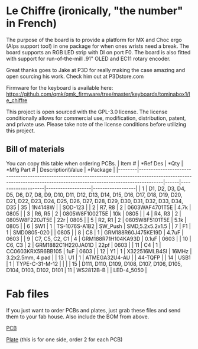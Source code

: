 # Le Chiffre (ironically, "the number" in French)
The purpose of the board is to provide a platform for MX and Choc ergo (Alps support too!) in one package for when ones wrists need a break. The board supports an RGB LED strip with DI on port F0. The board is also fitted with support for run-of-the-mill .91" OLED and EC11 rotary encoder.

Great thanks goes to Jake at P3D for really making the case amazing and open sourcing his work. Check him out at P3Dstore.com

Firmware for the keyboard is available here: https://github.com/qmk/qmk_firmware/tree/master/keyboards/tominabox1/le_chiffre

This project is open sourced with the GPL-3.0 license. The license conditionally allows for commercial use, modification, distribution, patent, and private use. Please take note of the license conditions before utilizing this project. 

## Bill of materials
You can copy this table when ordering PCBs. 
| Item # | *Ref Des                                                                                                                                                             | *Qty | *Mfg Part #        | Description\Value | *Package         |
|--------|----------------------------------------------------------------------------------------------------------------------------------------------------------------------|------|--------------------|-------------------|------------------|
| 1      | D1, D2, D3, D4, D5, D6, D7, D8, D9, D10, D11, D12, D13, D14, D15, D16, D17, D18, D19, D20, D21, D22, D23, D24, D25, D26, D27, D28, D29, D30, D31, D32, D33, D34, D35 | 35   | 1N4148W            |                   | SOD-123          |
| 2      | R7, R8                                                                                                                                                               | 2    | 0603WAF4701T5E     | 4.7k              | 0805             |
| 3      | R6, R5                                                                                                                                                               | 2    | 0805W8F1002T5E     | 10k               | 0805             |
| 4      | R4, R3                                                                                                                                                               | 2    | 0805W8F220JT5E     | 22r               | 0805             |
| 5      | R2, R1                                                                                                                                                               | 2    | 0805W8F5101T5E     | 5.1k              | 0805             |
| 6      | SW1                                                                                                                                                                  | 1    | TS-1076S-A1B2      | SW_Push           | SMD,5.2x5.2x1.5  |
| 7      | F1                                                                                                                                                                   | 1    | SMD0805-020        |                   | 0805             |
| 8      | C8                                                                                                                                                                   | 1    | GRM188R60J475KE19D | 4.7uF             | 0603             |
| 9      | C7, C5, C2, C1                                                                                                                                                       | 4    | GRM188R71H104KA93D | 0.1uF             | 0603             |
| 10     | C6, C3                                                                                                                                                               | 2    | GRM1882C1H220JA01D | 22pf              | 0603             |
| 11     | C4                                                                                                                                                                   | 1    | CC0603KRX5R6BB105  | 1uF               | 0603             |
| 12     | Y1                                                                                                                                                                   | 1    | X322516MLB4SI      | 16MHz             | 3.2x2.5mm, 4 pad |
| 13     | U1                                                                                                                                                                   | 1    | ATMEGA32U4-AU      |                   | 44-TQFP          |
| 14     | USB1                                                                                                                                                                 | 1    | TYPE-C-31-M-12     |                   |                  |
| 15     | D111, D110, D109, D108, D107, D106, D105, D104, D103, D102, D101                                                                                                     | 11   | WS2812B-B          |                   | LED-4_5050       |

# Fab files
If you just want to order PCBs and plates, just grab these files and send them to your fab house. Also include the BOM from above.

[PCB](KiCad/Le%20Chiffre%20v2/Fab/PCB/LeChiffrePCBFab.zip)

[Plate](KiCad/Le%20Chiffre%20v2/Fab/Plate/LeChiffrePlateFab.zip) (this is for one side, order 2 for each PCB)
